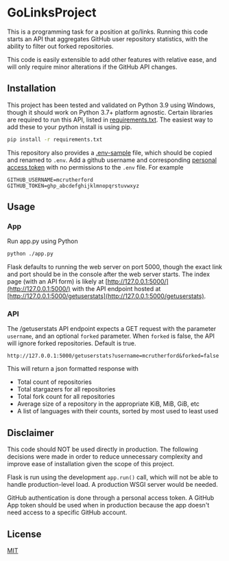 # GoLinksProject

This is a programming task for a position at go/links. Running this code starts an API 
that aggregates GitHub user repository statistics, with the ability to filter out forked 
repositories.

This code is easily extensible to add other features with relative ease, and will 
only require minor alterations if the GitHub API changes.

## Installation

This project has been tested and validated on Python 3.9 using Windows, though it should work on 
Python 3.7+ platform agnostic. Certain libraries are required to run this API, listed in 
[requirements.txt](./requirements.txt). The easiest way to add these to your python install is using 
pip.

```bash
pip install -r requirements.txt
```

This repository also provides a [.env-sample](./.env-sample) file, which should be copied and renamed 
to `.env`. Add a github username and corresponding 
[personal access token](https://docs.github.com/en/authentication/keeping-your-account-and-data-secure/creating-a-personal-access-token#creating-a-token)
with no permissions to the `.env` file. For example

```dotenv
GITHUB_USERNAME=mcrutherford
GITHUB_TOKEN=ghp_abcdefghijklmnopqrstuvwxyz
```

## Usage

### App
Run app.py using Python

```bash
python ./app.py
```

Flask defaults to running the web server on port 5000, though the exact link and port should be in the console 
after the web server starts. The index page (with an API form) is likely at 
[http://127.0.0.1:5000/](http://127.0.0.1:5000/) with the API endpoint hosted at 
[http://127.0.0.1:5000/getuserstats](http://127.0.0.1:5000/getuserstats).

### API
The /getuserstats API endpoint expects a GET request with the parameter `username`, and an optional `forked` parameter. 
When `forked` is false, the API will ignore forked repositories. Default is true.

```
http://127.0.0.1:5000/getuserstats?username=mcrutherford&forked=false
```

This will return a json formatted response with
- Total count of repositories
- Total stargazers for all repositories
- Total fork count for all repositories
- Average size of a repository in the appropriate KiB, MiB, GiB, etc
- A list of languages with their counts, sorted by most used to least used


## Disclaimer

This code should NOT be used directly in production. The following decisions were made in order to reduce 
unnecessary complexity and improve ease of installation given the scope of this project.

Flask is run using the development `app.run()` call, which will not be able to handle production-level load. 
A production WSGI server would be needed.

GitHub authentication is done through a personal access token. A GitHub App token should be used when in production 
because the app doesn't need access to a specific GitHub account.

## License
[MIT](./LICENSE)